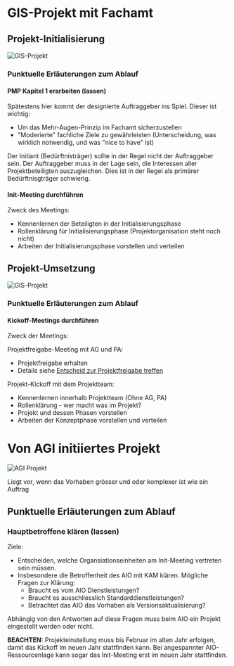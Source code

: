 # GIS-Projekt mit Fachamt

## Projekt-Initialisierung

![GIS-Projekt](puml_output/flow_gisprojekt_init.png)

### Punktuelle Erläuterungen zum Ablauf

#### PMP Kapitel 1 erarbeiten (lassen)

Spätestens hier kommt der designierte Auftraggeber ins Spiel. Dieser ist wichtig:
* Um das Mehr-Augen-Prinzip im Fachamt sicherzustellen
* "Moderierte" fachliche Ziele zu gewährleisten (Unterscheidung, was wirklich notwendig, und was "nice to have" ist)

Der Initiant (Bedürftnisträger) sollte in der Regel nicht der Auftraggeber sein. 
Der Auftraggeber muss in der Lage sein, die Interessen aller Projektbeteiligten auszugleichen.
Dies ist in der Regel als primärer Bedürftnisgträger schwierig. 

#### Init-Meeting durchführen

Zweck des Meetings:
* Kennenlernen der Beteiligten in der Initialisierungsphase
* Rollenklärung für Initialisierungsphase (Projektorganisation steht noch nicht)
* Arbeiten der Initialisierungsphase vorstellen und verteilen

## Projekt-Umsetzung

![GIS-Projekt](puml_output/flow_gisprojekt_nach_init.png)

### Punktuelle Erläuterungen zum Ablauf

#### Kickoff-Meetings durchführen

Zweck der Meetings:

Projektfreigabe-Meeting mit AG und PA:
* Projektfreigabe erhalten
* Details siehe [Entscheid zur Projektfreigabe treffen](https://www.hermes.admin.ch/bva/de/onlinepublikation/index.xhtml?element=aufgabe_entscheidzurprojektfreigabetreffen.html)

Projekt-Kickoff mit dem Projektteam:
* Kennenlernen innerhalb Projektteam (Ohne AG, PA)
* Rollenklärung - wer macht was im Projekt?
* Projekt und dessen Phasen vorstellen
* Arbeiten der Konzeptphase vorstellen und verteilen

# Von AGI initiiertes Projekt

![AGI Projekt](puml_output/flow_agiprojekt.png)

Liegt vor, wenn das Vorhaben grösser und oder komplexer ist wie ein Auftrag

## Punktuelle Erläuterungen zum Ablauf

### Hauptbetroffene klären (lassen)

Ziele:
* Entscheiden, welche Organsiationseinheiten am Init-Meeting vertreten sein müssen.
* Insbesondere die Betroffenheit des AIO mit KAM klären. Mögliche Fragen zur Klärung:
    * Braucht es vom AIO Dienstleistungen?
    * Braucht es ausschliesslich Standarddienstleistungen?
    * Betrachtet das AIO das Vorhaben als Versionsaktualisierung?

Abhängig von den Antworten auf diese Fragen muss beim AIO ein Projekt eingestellt werden oder nicht.

**BEACHTEN:** Projekteinstellung muss bis Februar im alten Jahr erfolgen, damit das Kickoff im neuen Jahr stattfinden kann.
Bei angespannter AIO-Ressourcenlage kann sogar das Init-Meeting erst im neuen Jahr stattfinden.

  
